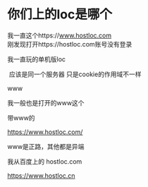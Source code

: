 # 你们上的loc是哪个


我一直这个https://www.hostloc.com<br />
刚发现打开https://hostloc.com账号没有登录<img id="aimg_O0Sp2" onclick="zoom(this, this.src, 0, 0, 0)" class="zoom" src="https://cdn.jsdelivr.net/gh/hishis/forum-master/public/images/patch.gif" onmouseover="img_onmouseoverfunc(this)" onload="thumbImg(this)" border="0" alt="" />

我一直玩的单机版loc

<img src="static/image/smiley/default/lol.gif" smilieid="12" border="0" alt="" /> 应该是同一个服务器 只是cookie的作用域不一样 <img src="static/image/smiley/default/lol.gif" smilieid="12" border="0" alt="" /><img id="aimg_n0O65" onclick="zoom(this, this.src, 0, 0, 0)" class="zoom" src="https://cdn.jsdelivr.net/gh/hishis/forum-master/public/images/patch.gif" onmouseover="img_onmouseoverfunc(this)" onload="thumbImg(this)" border="0" alt="" />

www

我一般也是打开的www这个

带www的

https://www.hostloc.com/

www是正路，其他都是异端

我从百度上的 hostloc.com

https://www.hostloc.cn <img src="static/image/smiley/default/biggrin.gif" smilieid="3" border="0" alt="" />
